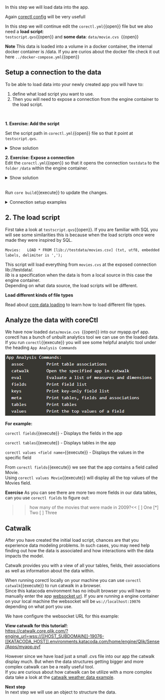 In this step we will load data into the app.<br> 

Again [corectl config](https://github.com/qlik-oss/corectl/blob/master/docs/corectl_config.md) will be very usefull
<br>

In this step we will continue edit the `corectl.yml`{{open}} file but we also need a **load script**: <br>  `testscript.qvs`{{open}} and **some data**: `data/movie.cvs `{{open}} 
<br>

**Note** This data is loaded into a volume in a docker container, the internal docker container is /data. If you are curios about the docker file check it out here `../docker-compose.yml`{{open}} 

## Setup a connection to the data

To be able to load data into your newly created app you will have to:
1. define what load script you want to use. 
2. Then you will need to expose a connection from the engine container to the load script.

<br>

**1. Exercise: Add the script**

  Set the script path in `corectl.yml`{{open}} file so that it point at `testscript.qvs`.

<details> <summary>Show solution</summary>
<p> 
<pre class="file" data-target="clipboard">
engine: localhost:19076 # URL and port to running Qlik Associative Engine instance
app: /myapp.qvf   # App name that the tool should open a session against.
script: testscript.qvs # Path to a script that should be set in the app
</pre>
</p>
</details>  

**2. Exercise: Expose a connection**  
  Edit the `corectl.yml`{{open}} so that it opens the connection `testdata` to the `folder` `/data` within the engine container.

<details> <summary>Show solution</summary>
<p> 
<pre class="file" data-target="clipboard">
engine: localhost:19076 # URL and port to running Qlik Associative Engine instance
app: /myapp.qvf   # App name that the tool should open a session against.
script: testscript.qvs # Path to a script that should be set in the app
connections: # Connections that should be created in the app
  testdata: # Name of the connection
      connectionstring: /data # Connectionstring (qConnectionString) of the connection. For a folder connector this is an absolute or relative path inside of the engine docker container.
      type: folder # Type of connection

</pre>
</p>
</details>  
<br>

Run `core build`{{execute}} to update the changes.

<details> <summary>Connection setup examples</summary>
<p> 

The load script can only load data from the exposed connections specified in the `corectl.yml`{{open}}. 
```yml
connections: # Connections that should be created in the app
  testdata: # Name of the exposed connection
      connectionstring: /data # Connectionstring (qConnectionString) of the connection. For a folder connector this is an absolute or relative path inside of the engine docker container.
      type: folder # Type of connection
```
In this example the exposed connections will be `testdata`. 
<br>

Another **example**. 
```yml
connections: # Connections that should be created in the app
 testdata: #Name of firsrt the connection
      connectionstring: /data # Connectionstring (qConnectionString) of the connection. For a folder connector this is an absolute or relative path inside of the engine docker container.
      type: folder # Type of connection
  webdata: # Name of the second connection
    connectionstring: "https://gist.githubusercontent.com/carlioth/b86ede12e75b5756c9f34c0d65a22bb3/raw/e733b74c7c1c5494669b36893a31de5427b7b4fc/MovieInfo.csv" # Connectionstring (qConnectionString) of the connection. For a folder connector this is an absolute or relative path inside of the engine docker container.
    type: internet # Type of connection
 
```
This would expose two connection:<br>
The first connection is the same as in the firste example. <br> The second one is a webdata connection to a gist on github.

</p>
</details> 

## 2. The load script
First take a look at `testscript.qvs`{{open}}. If you are familiar with SQL you will see some similarities this is because when the load scripts once were made they were inspired by SQL. 
<br>


`
Movies:  
LOAD *
FROM [lib://testdata/movies.csv]
(txt, utf8, embedded labels, delimiter is ',');
`

This script will load everything from `movies.cvs` at the exposed connection lib://testdata/. <br>
*lib* is a specification when the data is from a local source in this case the engine container.
<br>Depending on what data source, the load scripts will be different. 
<br>

**Load different kinds of file types**<br>

Read about [core data loading](https://github.com/qlik-oss/core-data-loading) to learn how to load different file types. 



## Analyze the data with coreCtl

We have now loaded `data/movie.cvs `{{open}} into our myapp.qvf app. corectl has a bunch of unbuilt analytics tool we can use on the loaded data.
<br>
If you run `corectl`{{execute}} you will see some helpful analytic tool under the heading `App Analysis Commands` 
<br>

![Analysis](assets/analys.png)

**For example:**
<br>

`corectl fields`{{execute}} - Displays the fields in the app
<br>

`corectl tables`{{execute}} - Displays tables in the app
<br>

`corectl values <field name>`{{execute}} - Displays the values in the specific field
<br>

From `corectl fields`{{execute}} we see that the app contains a field called Movie. <br>
Using `corectl values Movie`{{execute}} will display all the top values of the Movies field.
<br>

**Exercise**
As you can see there are more two more fields in our data tables, can you use `corectl fields` to figure out:
 >>how many of the movies that were made in 2009?<<
[ ] One
[*] Two
[ ] Three


## Catwalk
After you have created the initial load script, chances are that you experience data modeling problems. In such cases, you may need help finding out how the data is associated and how interactions with the data impacts the model.

Catwalk provides you with a view of all your tables, fields, their associations as well as information about the data within.

When running corectl locally on your machine you can use `corectl catwalk`{{execute}} to run catwalk in a browser. 
<br>
Since this katacoda environment has no inbuilt browser you will have to manually enter the app [websocket url](https://catwalk.core.qlik.com/?engine_url=). If you are running a engine container on your local machine the websocket will be `ws://localhost:19076` depending on what port you use.

We have configure the websocket URL for this example:

 **View catwalk for this tutorial!**: <br>
 https://catwalk.core.qlik.com/?engine_url=wss://[[HOST_SUBDOMAIN]]-19076-[[KATACODA_HOST]].environments.katacoda.com/home/engine/Qlik/Sense/Apps/myapp.qvf
<br>

However since we have load just a small .cvs file into our app the catwalk display much. But when the data structures getting bigger and more complex catwalk can be a really useful tool.<br>
If you are curious about how catwalk can be utilize with a more complex data take a look at the [catwalk weather data example](https://catwalk.core.qlik.com/?engine_url=wss://apps.core.qlik.com/app/doc/01775889-c700-413f-9b0e-6ba1837c52b0/).

**Next step**
<br> In next step we will use an object to structure the data.